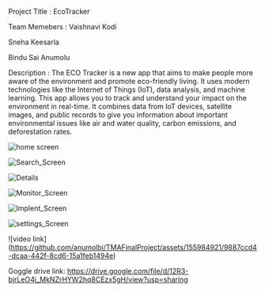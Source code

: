 Project Title : EcoTracker

Team Memebers :
Vaishnavi Kodi

Sneha Keesarla

Bindu Sai Anumolu

Description :
The ECO Tracker is a new app that aims to make people more aware of the environment and promote eco-friendly living. It uses modern technologies like the Internet of Things (IoT), data analysis, and machine learning. This app allows you to track and understand your impact on the environment in real-time. It combines data from IoT devices, satellite images, and public records to give you information about important environmental issues like air and water quality, carbon emissions, and deforestation rates.



![home screen](https://github.com/anumolbi/TMAFinalProject/blob/d2488e77d4c0e70395da60eb34387dcaa660be99/home%20screen.jpg)

![Search_Screen](https://github.com/anumolbi/TMAFinalProject/blob/6a936cc9e2ec01377c354442e446e3d6c7027955/search%20screen.jpg)


![Details](https://github.com/anumolbi/TMAFinalProject/blob/9cd53718e89102f5ef5b99cca40339aae191749e/details%20screen.jpg)

![Monitor_Screen](https://github.com/anumolbi/TMAFinalProject/blob/9cd53718e89102f5ef5b99cca40339aae191749e/monitor%20screen.jpg)

![Implent_Screen](https://github.com/anumolbi/TMAFinalProject/blob/9cd53718e89102f5ef5b99cca40339aae191749e/implement%20screen.jpg)

![settings_Screen](https://github.com/anumolbi/TMAFinalProject/blob/9cd53718e89102f5ef5b99cca40339aae191749e/settings%20screen.jpg)

![video link] (https://github.com/anumolbi/TMAFinalProject/assets/155984921/9887ccd4-dcaa-442f-8cd6-15a1feb1494e)


Goggle drive link:  https://drive.google.com/file/d/12R3-bjrLeO4j_MkNZrHYW2hq8CEzx5gH/view?usp=sharing







